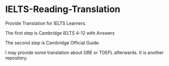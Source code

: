 # IELTS-Reading-Translation
Provide Translation for IELTS Learners.

The first step is Cambridge IELTS 4-12 with Answers

The second step is Cambridge Official Guide.

I may provide some translation about GRE or TOEFL afterwards. It is another repository.
